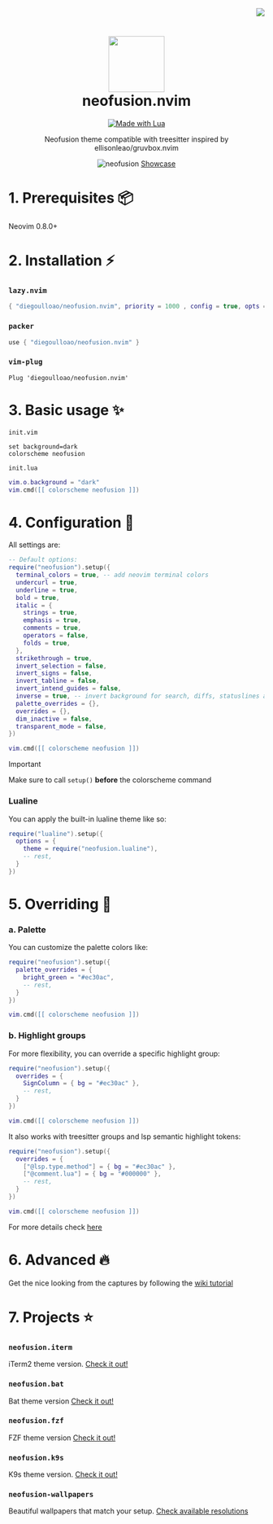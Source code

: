 <p align="right">
  <img src="https://img.shields.io/github/stars/diegoulloao/neofusion.nvim?color=ea6847&style=for-the-badge" />
</p>

<div align="center">
    <h1>
        <img src="https://i.ibb.co/87DhmZx/logo.jpg" width="110" />
        <br />neofusion.nvim
    </h1>
</div>

<p align="center"> 
    <a href="#"><img alt="Made with Lua" src="https://img.shields.io/badge/Made%20with%20Lua-blueviolet.svg?style=for-the-badge&logo=lua" style="vertical-align:center" /></a>
</p>

<p align="center">
    Neofusion theme compatible with treesitter inspired by ellisonleao/gruvbox.nvim
</p>

<p align="center">
    <img src="https://i.ibb.co/TYzmPyx/neofusion-nvim.png" alt="neofusion" />
    <a href="https://github.com/diegoulloao/neofusion.nvim/wiki/Showcase">Showcase</a>
</p>

# 1. Prerequisites 📦

Neovim 0.8.0+

# 2. Installation ⚡️

### `lazy.nvim`

```lua
{ "diegoulloao/neofusion.nvim", priority = 1000 , config = true, opts = ... }
```

### `packer`

```lua
use { "diegoulloao/neofusion.nvim" }
```

### `vim-plug`

```vim
Plug 'diegoulloao/neofusion.nvim'
```

# 3. Basic usage ✨

`init.vim`

```vim
set background=dark
colorscheme neofusion
```

`init.lua`

```lua
vim.o.background = "dark"
vim.cmd([[ colorscheme neofusion ]])
```

# 4. Configuration 💎

All settings are:

```lua
-- Default options:
require("neofusion").setup({
  terminal_colors = true, -- add neovim terminal colors
  undercurl = true,
  underline = true,
  bold = true,
  italic = {
    strings = true,
    emphasis = true,
    comments = true,
    operators = false,
    folds = true,
  },
  strikethrough = true,
  invert_selection = false,
  invert_signs = false,
  invert_tabline = false,
  invert_intend_guides = false,
  inverse = true, -- invert background for search, diffs, statuslines and errors
  palette_overrides = {},
  overrides = {},
  dim_inactive = false,
  transparent_mode = false,
})

vim.cmd([[ colorscheme neofusion ]])
```

> [!IMPORTANT]
> Make sure to call `setup()` **before** the colorscheme command

### Lualine

You can apply the built-in lualine theme like so:

```lua
require("lualine").setup({
  options = {
    theme = require("neofusion.lualine"),
    -- rest,
  }
})
```

# 5. Overriding 👾

### a. Palette

You can customize the palette colors like:

```lua
require("neofusion").setup({
  palette_overrides = {
    bright_green = "#ec30ac",
    -- rest,
  }
})

vim.cmd([[ colorscheme neofusion ]])
```

### b. Highlight groups

For more flexibility, you can override a specific highlight group:

```lua
require("neofusion").setup({
  overrides = {
    SignColumn = { bg = "#ec30ac" },
    -- rest,
  }
})

vim.cmd([[ colorscheme neofusion ]])
```

It also works with treesitter groups and lsp semantic highlight tokens:

```lua
require("neofusion").setup({
  overrides = {
    ["@lsp.type.method"] = { bg = "#ec30ac" },
    ["@comment.lua"] = { bg = "#000000" },
    -- rest,
  }
})

vim.cmd([[ colorscheme neofusion ]])
```

For more details check [here](<https://neovim.io/doc/user/builtin.html#synIDattr()>)

# 6. Advanced 🔥

Get the nice looking from the captures by following the [wiki tutorial](https://github.com/diegoulloao/neofusion.nvim/wiki/Advanced-customization)

# 7. Projects ⭐

### `neofusion.iterm`

iTerm2 theme version. [Check it out!](https://github.com/diegoulloao/neofusion.iterm)

### `neofusion.bat`

Bat theme version [Check it out!](https://github.com/diegoulloao/neofusion.bat/)

### `neofusion.fzf`

FZF theme version [Check it out!](https://github.com/diegoulloao/neofusion.fzf/)

### `neofusion.k9s`

K9s theme version. [Check it out!](https://github.com/diegoulloao/neofusion.k9s)

### `neofusion-wallpapers`
Beautiful wallpapers that match your setup. [Check available resolutions](https://github.com/diegoulloao/neofusion-wallpapers?tab=readme-ov-file)
